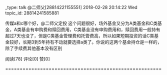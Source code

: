 
_type: talk
@二师父[28814221155551]
2018-02-28 20:14:22 Wed  
topic_id: 28814241585881

<e type="hashtag" hid="281854444451" title="#读者提问#" /> 传媒a和c哪个好，@二师父定投 这个问题很好，场外基金又分为A类基金和C类基金，A类基金有申购费和赎回费用，C类基金没有申购费用和，赎回费用一般持有超过7天也没了，但是C类基金管理费和托管费高，所以如果短期投资的话C类基金较好，长期3到5年持有不动就要选择a类了。你说的这两个基金持仓是一样的，除了手续费其他基本没有区别



阅读[78]  评论[0]  赞[0] 

======================================================





